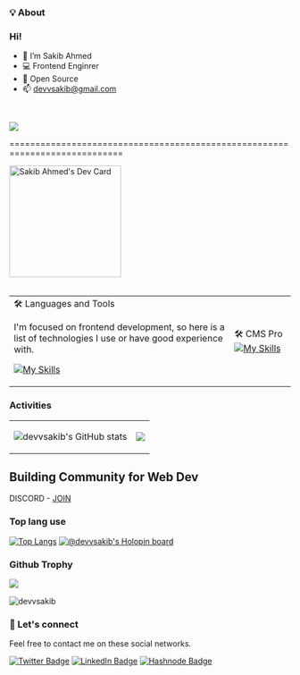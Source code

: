 <!-- # <p align="center">***OFFLINE, GRADUATION TIME. Wish Me LUCK***</p> 2022 12 17 -->
### 💡‍ About

### Hi!

- 👋 I’m Sakib Ahmed
- 💻 Frontend Enginrer
- 🧩 Open Source
- 📫 devvsakib@gmail.com
 <br>
 
<p align="left" width="10px">
 <a href="https://www.buymeacoffee.com/devvsakib"><img src="https://img.buymeacoffee.com/button-api/?text=Buy me a book&emoji=📖&slug=devvsakib&button_colour=07C5D1&font_colour=ffffff&font_family=Poppins&border_colour=AD30FA&coffee_colour=AD30FA" /></a>
</p>

============================================================================



<a href="https://app.daily.dev/devvsakib">
<img src="https://api.daily.dev/devcards/a709fe2da0104532bac3a421cdec7139.png?r=8lg" width="200" alt="Sakib Ahmed's Dev Card"/>
</a>

<br>
<br>

<table>
  <tr>
<td>
 🛠️ Languages and Tools

I'm focused on frontend development, so here is a list of technologies I use or have good experience with. 
 <br>
 
[![My Skills](https://skillicons.dev/icons?i=js,ts,html,css,tailwind,styledcomponents,materialui,react,redux,nextjs,firebase,bash,git,github,webpack,cpp,php,mysql,python,django&perline=10)](https://skillicons.dev) 
</td>
<td>
 
🛠️ CMS Pro
[![My Skills](https://skillicons.dev/icons?i=wordpress,shopify,joomla&perline=10)](https://skillicons.dev)
 
</td> 
  </tr>
 </table>


### Activities
<table border="0px" align="center"><tr><td>
  <div>
    
  ![devvsakib's GitHub stats](https://github-readme-stats.vercel.app/api?username=devvsakib&show_icons=true&theme=radical)
    
  </div>
</td><td>
  
  <img src="https://github-readme-streak-stats.herokuapp.com/?user=devvsakib&show_icons=true&theme=algolia&include_all_commit=true&count_private=true"/> 
  
  </td></td>
</table>

## Building Community for Web Dev
DISCORD - [JOIN](https://discord.com/invite/6XRTeHRxWV)

### Top lang use
[![Top Langs](https://github-readme-stats.vercel.app/api/top-langs/?username=devvsakib&layout=compact)](https://github.com/devvsakib/github-readme-stats) 
[![@devvsakib's Holopin board](https://holopin.me/devvsakib)](https://holopin.io/@devvsakib)
### Github Trophy
 <div align="left">
  <img src="https://github-profile-trophy.vercel.app/?username=devvsakib&column=6&theme=onedark" align="left"/>
</div>
<br>
<p align="left"> <img src="https://komarev.com/ghpvc/?username=devvsakib&label=Visitors&color=0e75b6&style=flat" alt="devvsakib" /></p>

### 💬 Let's connect

Feel free to contact me on these social networks.

[![Twitter Badge](https://img.shields.io/badge/Twitter-1DA1F2?style=for-the-badge&logo=twitter&logoColor=white)](https://twitter.com/devvsakib)
[![LinkedIn Badge](https://img.shields.io/badge/LinkedIn-0077B5?style=for-the-badge&logo=linkedin&logoColor=white)](https://www.linkedin.com/in/devvsakib/)
[![Hashnode Badge](https://img.shields.io/badge/Hashnode-2962FF?style=for-the-badge&logo=hashnode&logoColor=white)](https://hashnode.com/@devvsakib)

<!---
devvsakib/devvsakib is a ✨ special ✨ repository because its `README.md` (this file) appears on your GitHub profile.
You can click the Preview link to take a look at your changes.
--->
